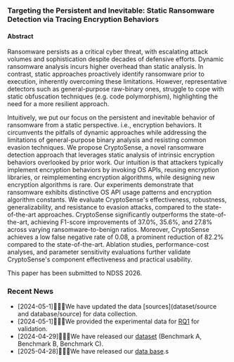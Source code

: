### Targeting the Persistent and Inevitable: Static Ransomware Detection via Tracing Encryption Behaviors

#### Abstract

Ransomware persists as a critical cyber threat, with escalating attack volumes and sophistication despite decades of defensive efforts. Dynamic ransomware analysis incurs higher overhead than static analysis. In contrast, static approaches proactively identify ransomware prior to execution, inherently overcoming these limitations. However, representative detectors such as general-purpose raw-binary ones, struggle to cope with static obfuscation techniques (e.g. code polymorphism), highlighting the need for a more resilient approach.

Intuitively, we put our focus on the persistent and inevitable behavior of ransomware from a static perspective. i.e., encryption behaviors. It circumvents the pitfalls of dynamic approaches while addressing the limitations of general-purpose binary analysis and resisting common evasion techniques. We propose CryptoSense, a novel ransomware detection approach that leverages static analysis of intrinsic encryption behaviors overlooked by prior work. Our intuition is that attackers typically implement encryption behaviors by invoking OS APIs, reusing encryption libraries, or reimplementing encryption algorithms, while designing new encryption algorithms is rare. Our experiments demonstrate that ransomware exhibits distinctive OS API usage patterns and encryption algorithm constants. We evaluate CryptoSense's effectiveness, robustness, generalizability, and resistance to evasion attacks, compared to the state-of-the-art approaches. CryptoSense significantly outperforms the state-of-the-art, achieving F1-score improvements of 37.0%, 35.6%, and 27.8% across varying ransomware-to-benign ratios. Moreover, CryptoSense achieves a low false negative rate of 0.08, a prominent reduction of 82.2% compared to the state-of-the-art. Ablation studies, performance-cost analyses, and parameter sensitivity evaluations further validate CryptoSense's component effectiveness and practical usability.



This paper has been submitted to NDSS 2026.





### Recent News

- [2024-05-1]🚀🚀🚀We have updated the data [sources](dataset/source and database/source)  for data collection.
- [2024-05-1]🚀🚀🚀We provided the experimental data for [RQ1](evaluation/RQ1) for validation.
- [2024-04-29]🚀🚀🚀We have released our [dataset](dataset) (Benchmark A, Benchmark B, Benchmark C).
- [2025-04-28]🚀🚀🚀We have released our [data base](database).s


